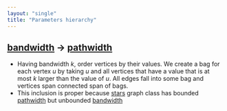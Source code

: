 ```yaml
---
layout: "single"
title: "Parameters hierarchy"
---
```

<!--this is a generated file-->

## [bandwidth](../aP5a38) → [pathwidth](../nQhAoF)
* Having bandwidth $k$, order vertices by their values. We create a bag for each vertex $u$ by taking $u$ and all vertices that have a value that is at most $k$ larger than the value of $u$. All edges fall into some bag and vertices span connected span of bags.
* This inclusion is proper because [stars](#10JR3F) graph class has bounded [pathwidth](../nQhAoF) but unbounded [bandwidth](../aP5a38)
